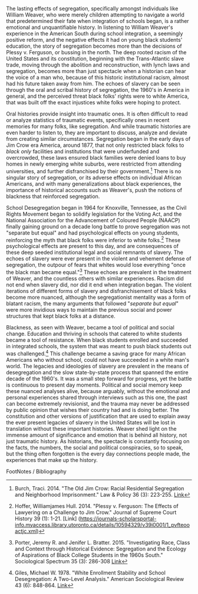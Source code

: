 
<div class="sidepanel">
              <!-- This is the div where all the popcorn action will hapen -->
              <div id="popcorn-container">
              </div>
            </div>

The lasting effects of segregation, specifically amongst individuals like William Weaver, who were merely children attempting to navigate a world that predetermined their fate  when integration of schools began, is a rather emotional and unquantifiable history. In listening to William Weaver's experience in the American South during school integration, a seemingly positive reform, and the negative effects it had on young black students' education, the story of segregation becomes more than the decisions of Plessy v. Ferguson, or bussing in the north. The deep rooted racism of the United States and its constitution, beginning with the Trans-Atlantic slave trade, moving through the abolition and reconstruction, with lynch laws and segregation, becomes more than just spectacle when a historian can hear the voice of a man who, because of this historic institutional racism, almost had his future taken away from him. The echoes of slavery can be seen through the oral and scribal history of segregation, the 1960's in America in general, and the perceived threat black folks' rights were to white America, that was built off the exact injustices white folks were hoping to protect.  


Oral histories provide insight into traumatic ones. It is often difficult to read or analyze statistics of traumatic events, specifically ones in recent memories
for many folks, like segregation. And while traumatic histories are even harder to listen to, they are important to discuss, analyze and deviate from creating
similar circumstances. Segregation began in the early days of Jim Crow era America, around 1877, that not only restricted black folks to *black only* facilities and
institutions that were underfunded and overcrowded, these laws ensured black families were denied loans to buy homes in newly emerging white suburbs, were restricted from attending universities, and further disfranchised by their government.[^1] There is no singular story of segregation, or its adverse effects on individual African Americans, and with many generalizations about black experiences, the importance of historical accounts such as Weaver's, push the notions of blackness that reinforced segregation.

[^1]: Burch, Traci. 2014. "The Old Jim Crow: Racial Residential Segregation and Neighborhood Imprisonment."
 Law & Policy 36 (3): 223-255. [Link](https://search-proquest-com.myaccess.library.utoronto.ca/docview/1309991730?pq-origsite=summon)

School Desegregation began in 1964 for Knoxville, Tennessee, as the Civil Rights Movement began to solidify legislation for the Voting Act, and the National Association for the Advancement of Coloured People (NAACP) finally gaining ground on a decade long battle to prove segregation was not "separate but equal" and had psychological
effects on young students,
reinforcing the myth that black folks were inferior to white folks.[^2] These psychological effects are present to this day, and are consequences of
these deep seeded institutional legal and social remnants of slavery. The echoes of slavery were ever present in the violent and vehement defense of
segregation, the outpour of fears that whites would lose everything "once the black man became equal."[^3]
These echoes are prevalent in the treatment of Weaver, and the countless others with similar experiences.
Racism did not end when slavery did, nor did it end when integration began. The violent iterations of different forms of slavery and disfranchisement of
black folks become more nuanced, although the segregationist mentality was a form of blatant racism, the many arguments that followed "*separate but equal*" were more invidious
ways to maintain the previous social and power structures that kept black folks at a distance.

Blackness, as seen with Weaver, became a tool of political and social change. Education and thriving in schools that catered
to white students became a tool of resistance. When black students enrolled and succeeded in integrated schools, the system that was meant
to push black students out was challenged.[^4] This challenge became a saving grace for many African Americans
who without school, could not have succeeded in a white man's world. The legacies and ideologies of slavery are prevalent in the means of
desegregation and the slow state-by-state process that spanned the entire decade of the 1960's. It was a small step forward for progress,
yet the battle is continuous to present day moments. Political and social memory keep these nuanced analyses alive, because arguably,
without the emotional and personal experiences shared through interviews such as this one, the past can become extremely revisionist, and the
trauma may never be addressed by public opinion that wishes their country had and is doing better. The constitution and other versions of
justification that are used to explain away the ever present legacies of slavery in the United States will be lost in translation without these important histories.
Weaver shed light on the immense amount of significance and emotion that is behind all history, not just traumatic history. As historians, the spectacle is
constantly focusing on the facts, the numbers, the social and political conspiracies, so to speak, but the thing often forgotten is the
every day connections people made, the experiences that make up the history.




FootNotes / Bibliography
[^2]: Hoffer, Williamjames Hull. 2014. "Plessy v. Ferguson: The Effects of Lawyering on a Challenge to Jim Crow." Journal of Supreme Court History 39 (1): 1-21. [Link] (https://journals-scholarsportal-info.myaccess.library.utoronto.ca/details/10594329/v39i0001/1_pvfteooactjc.xml)

[^3]:Porter, Jeremy R. and Jenifer L. Bratter. 2015. "Investigating Race, Class and Context through Historical Evidence: Segregation and the Ecology of Aspirations of Black College Students in the 1960s South." Sociological Spectrum 35 (3): 286-308 [Link](https://journals-scholarsportal-info.myaccess.library.utoronto.ca/pdf/02732173/v35i0003/286_ircactcsit1s.xml)
[^4]: Giles, Michael W. 1978. "White Enrollment Stability and School Desegregation: A Two-Level Analysis." American Sociological Review 43 (6): 848-864. [Link](https://journals-scholarsportal-info.myaccess.library.utoronto.ca/details/00031224/v43i0006/848_wesasdata.xml)
